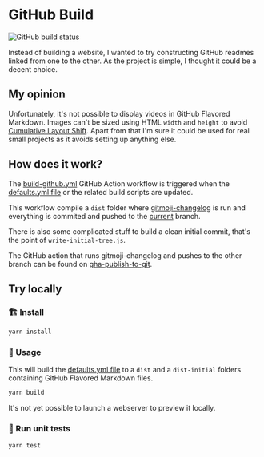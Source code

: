 # GitHub Build
![GitHub build status](https://github.com/yannbertrand/macos-defaults/workflows/Build%20GitHub/badge.svg)

Instead of building a website, I wanted to try constructing GitHub readmes linked from one to the other.
As the project is simple, I thought it could be a decent choice.

## My opinion
Unfortunately, it's not possible to display videos in GitHub Flavored Markdown. Images can't be sized using HTML `width` and `height` to avoid [Cumulative Layout Shift](https://web.dev/cls/).
Apart from that I'm sure it could be used for real small projects as it avoids setting up anything else.

## How does it work?
The [build-github.yml](../../.github/workflows/build-github.yml) GitHub Action workflow is triggered when the [defaults.yml file](../../defaults.yml) or the related build scripts are updated.

This workflow compile a `dist` folder where [gitmoji-changelog](https://github.com/frinyvonnick/gitmoji-changelog) is run and everything is commited and pushed to the [current](https://github.com/yannbertrand/macos-defaults/tree/current) branch.

There is also some complicated stuff to build a clean initial commit, that's the point of `write-initial-tree.js`.

The GitHub action that runs gitmoji-changelog and pushes to the other branch can be found on [gha-publish-to-git](https://github.com/yannbertrand/gha-publish-to-git/tree/develop).

## Try locally
### 🏗 Install

```sh
yarn install
```

### 🚀 Usage

This will build the [defaults.yml file](../../defaults.yml) to a `dist` and a `dist-initial` folders containing GitHub Flavored Markdown files.

```sh
yarn build
```

It's not yet possible to launch a webserver to preview it locally.

### 🚧 Run unit tests

```sh
yarn test
```
